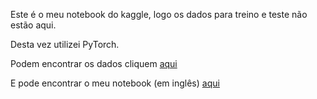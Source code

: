 Este é o meu notebook do kaggle, logo os dados para treino e teste não estão aqui.

Desta vez utilizei PyTorch.

Podem encontrar os dados cliquem [aqui](https://www.kaggle.com/c/dogs-vs-cats)

E pode encontrar o meu notebook (em inglês) [aqui](https://www.kaggle.com/tigaxmt/dogs-)
